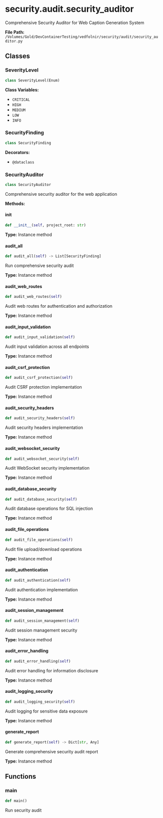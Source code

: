 # security.audit.security_auditor

Comprehensive Security Auditor for Web Caption Generation System

**File Path:** `/Volumes/Gold/DevContainerTesting/vedfolnir/security/audit/security_auditor.py`

## Classes

### SeverityLevel

```python
class SeverityLevel(Enum)
```

**Class Variables:**
- `CRITICAL`
- `HIGH`
- `MEDIUM`
- `LOW`
- `INFO`

### SecurityFinding

```python
class SecurityFinding
```

**Decorators:**
- `@dataclass`

### SecurityAuditor

```python
class SecurityAuditor
```

Comprehensive security auditor for the web application

**Methods:**

#### __init__

```python
def __init__(self, project_root: str)
```

**Type:** Instance method

#### audit_all

```python
def audit_all(self) -> List[SecurityFinding]
```

Run comprehensive security audit

**Type:** Instance method

#### audit_web_routes

```python
def audit_web_routes(self)
```

Audit web routes for authentication and authorization

**Type:** Instance method

#### audit_input_validation

```python
def audit_input_validation(self)
```

Audit input validation across all endpoints

**Type:** Instance method

#### audit_csrf_protection

```python
def audit_csrf_protection(self)
```

Audit CSRF protection implementation

**Type:** Instance method

#### audit_security_headers

```python
def audit_security_headers(self)
```

Audit security headers implementation

**Type:** Instance method

#### audit_websocket_security

```python
def audit_websocket_security(self)
```

Audit WebSocket security implementation

**Type:** Instance method

#### audit_database_security

```python
def audit_database_security(self)
```

Audit database operations for SQL injection

**Type:** Instance method

#### audit_file_operations

```python
def audit_file_operations(self)
```

Audit file upload/download operations

**Type:** Instance method

#### audit_authentication

```python
def audit_authentication(self)
```

Audit authentication implementation

**Type:** Instance method

#### audit_session_management

```python
def audit_session_management(self)
```

Audit session management security

**Type:** Instance method

#### audit_error_handling

```python
def audit_error_handling(self)
```

Audit error handling for information disclosure

**Type:** Instance method

#### audit_logging_security

```python
def audit_logging_security(self)
```

Audit logging for sensitive data exposure

**Type:** Instance method

#### generate_report

```python
def generate_report(self) -> Dict[str, Any]
```

Generate comprehensive security audit report

**Type:** Instance method

## Functions

### main

```python
def main()
```

Run security audit

